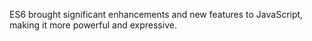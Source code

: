 ES6 brought significant enhancements and new features to JavaScript, making it more powerful and expressive.
